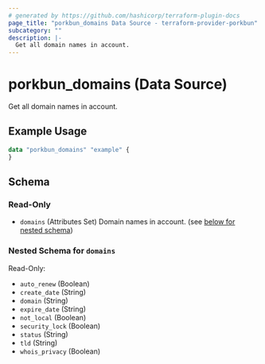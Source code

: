 ```yaml
---
# generated by https://github.com/hashicorp/terraform-plugin-docs
page_title: "porkbun_domains Data Source - terraform-provider-porkbun"
subcategory: ""
description: |-
  Get all domain names in account.
---
```


# porkbun_domains (Data Source)

Get all domain names in account.

## Example Usage

```terraform
data "porkbun_domains" "example" {
}
```

<!-- schema generated by tfplugindocs -->
## Schema

### Read-Only

- `domains` (Attributes Set) Domain names in account. (see [below for nested schema](#nestedatt--domains))

<a id="nestedatt--domains"></a>
### Nested Schema for `domains`

Read-Only:

- `auto_renew` (Boolean)
- `create_date` (String)
- `domain` (String)
- `expire_date` (String)
- `not_local` (Boolean)
- `security_lock` (Boolean)
- `status` (String)
- `tld` (String)
- `whois_privacy` (Boolean)
